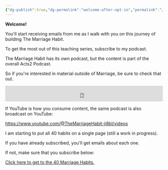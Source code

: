 ```yaml
---
{"dg-publish":true,"dg-permalink":"welcome-after-opt-in","permalink":"/welcome-after-opt-in/","metatags":{"description":"This is the welcome page for The Marriage Habit after you opt-in to the newsletter","og:image":"https://example.com/someimage.png"},"created":"","updated":""}
---
```



**Welcome!**  

You'll start receiving emails from me as I walk with you on this journey of building The Marriage Habit.

To get the most out of this teaching series, subscribe to my podcast.

The Marriage Habit has its own podcast, but the content is part of the overall Acts2 Podcast.

So if you're interested in material outside of Marriage, be sure to check that out.

<div class="podcastdotco-wrapper" style="overflow:hidden;padding-top:50px;position:relative;"><iframe src="https://embed.pod.co/subscribe-button/the-marriage-habit" frameborder="0" scrolling="no" style="border:0;height:100%;left:0;position:absolute;top:0;width:100%;" class="podcastdotco-subscribe"></iframe></div>

If YouTube is how you consume content, the same podcast is also broadcast on YouTube:

https://www.youtube.com/@TheMarriageHabit-ji8bl/videos

I am starting to put all 40 habits on a single page (still a work in progress).

If you have already subscribed, you'll get emails about each one.

If not, make sure that you subscribe below:

[Click here to get to the 40 Marriage Habits.](https://themarriagehabit.com)





